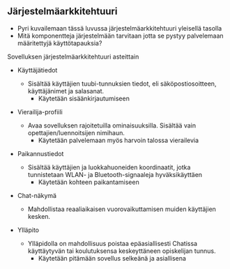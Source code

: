 ##  Järjestelmäarkkitehtuuri

* Pyri kuvailemaan tässä luvussa järjestelmäarkkitehtuuri yleisellä tasolla
* Mitä komponentteja järjestelmään tarvitaan jotta se pystyy palvelemaan määritettyjä käyttötapauksia?

Sovelluksen järjestelmäarkkitehtuuri asteittain

* Käyttäjätiedot
	* Sisältää käyttäjien tuubi-tunnuksien tiedot, eli säköpostiosoitteen, käyttäjänimet ja salasanat.
		* Käytetään sisäänkirjautumiseen

* Vierailija-profiili
	* Avaa sovelluksen rajoitetuilla ominaisuuksilla. Sisältää vain opettajien/luennoitsijen nimihaun.
		* Käytetään palvelemaan myös harvoin talossa vierailevia
		
* Paikannustiedot
	* Sisältää käyttäjien ja luokkahuoneiden koordinaatit, jotka tunnistetaan WLAN- ja Bluetooth-signaaleja hyväksikäyttäen
		* Käytetään kohteen paikantamiseen

* Chat-näkymä
	* Mahdollistaa reaaliaikaisen vuorovaikuttamisen muiden käyttäjien kesken.
	
* Ylläpito
	* Ylläpidolla on mahdollisuus poistaa epäasiallisesti Chatissa käyttäytyvän tai koulutuksensa keskeyttäneen opiskelijan tunnus.
		* Käytetään pitämään sovellus selkeänä ja asiallisena


